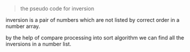 >the pseudo code for inversion

inversion is a pair of numbers which are not listed by correct order in a number array.

by the help of compare processing into sort algorithm we can find all the inversions in a number list.
